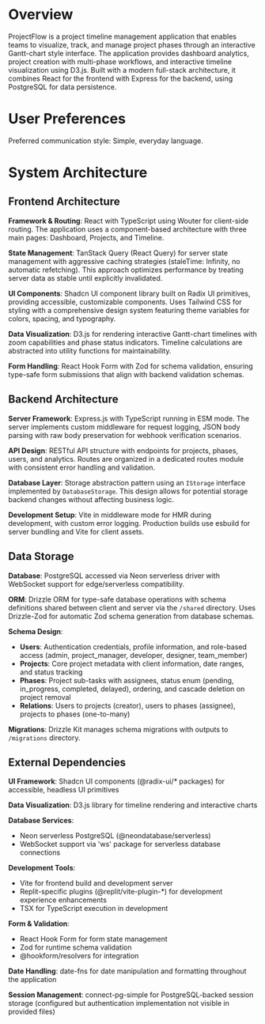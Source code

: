 # Overview

ProjectFlow is a project timeline management application that enables teams to visualize, track, and manage project phases through an interactive Gantt-chart style interface. The application provides dashboard analytics, project creation with multi-phase workflows, and interactive timeline visualization using D3.js. Built with a modern full-stack architecture, it combines React for the frontend with Express for the backend, using PostgreSQL for data persistence.

# User Preferences

Preferred communication style: Simple, everyday language.

# System Architecture

## Frontend Architecture

**Framework & Routing**: React with TypeScript using Wouter for client-side routing. The application uses a component-based architecture with three main pages: Dashboard, Projects, and Timeline.

**State Management**: TanStack Query (React Query) for server state management with aggressive caching strategies (staleTime: Infinity, no automatic refetching). This approach optimizes performance by treating server data as stable until explicitly invalidated.

**UI Components**: Shadcn UI component library built on Radix UI primitives, providing accessible, customizable components. Uses Tailwind CSS for styling with a comprehensive design system featuring theme variables for colors, spacing, and typography.

**Data Visualization**: D3.js for rendering interactive Gantt-chart timelines with zoom capabilities and phase status indicators. Timeline calculations are abstracted into utility functions for maintainability.

**Form Handling**: React Hook Form with Zod for schema validation, ensuring type-safe form submissions that align with backend validation schemas.

## Backend Architecture

**Server Framework**: Express.js with TypeScript running in ESM mode. The server implements custom middleware for request logging, JSON body parsing with raw body preservation for webhook verification scenarios.

**API Design**: RESTful API structure with endpoints for projects, phases, users, and analytics. Routes are organized in a dedicated routes module with consistent error handling and validation.

**Database Layer**: Storage abstraction pattern using an `IStorage` interface implemented by `DatabaseStorage`. This design allows for potential storage backend changes without affecting business logic.

**Development Setup**: Vite in middleware mode for HMR during development, with custom error logging. Production builds use esbuild for server bundling and Vite for client assets.

## Data Storage

**Database**: PostgreSQL accessed via Neon serverless driver with WebSocket support for edge/serverless compatibility.

**ORM**: Drizzle ORM for type-safe database operations with schema definitions shared between client and server via the `/shared` directory. Uses Drizzle-Zod for automatic Zod schema generation from database schemas.

**Schema Design**:
- **Users**: Authentication credentials, profile information, and role-based access (admin, project_manager, developer, designer, team_member)
- **Projects**: Core project metadata with client information, date ranges, and status tracking
- **Phases**: Project sub-tasks with assignees, status enum (pending, in_progress, completed, delayed), ordering, and cascade deletion on project removal
- **Relations**: Users to projects (creator), users to phases (assignee), projects to phases (one-to-many)

**Migrations**: Drizzle Kit manages schema migrations with outputs to `/migrations` directory.

## External Dependencies

**UI Framework**: Shadcn UI components (@radix-ui/* packages) for accessible, headless UI primitives

**Data Visualization**: D3.js library for timeline rendering and interactive charts

**Database Services**: 
- Neon serverless PostgreSQL (@neondatabase/serverless)
- WebSocket support via 'ws' package for serverless database connections

**Development Tools**:
- Vite for frontend build and development server
- Replit-specific plugins (@replit/vite-plugin-*) for development experience enhancements
- TSX for TypeScript execution in development

**Form & Validation**:
- React Hook Form for form state management
- Zod for runtime schema validation
- @hookform/resolvers for integration

**Date Handling**: date-fns for date manipulation and formatting throughout the application

**Session Management**: connect-pg-simple for PostgreSQL-backed session storage (configured but authentication implementation not visible in provided files)